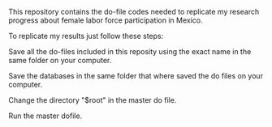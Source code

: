 This repository contains the do-file codes needed to replicate my research progress about female labor force participation in Mexico. 

To replicate my results just follow these steps:

Save all the do-files included in this reposity using the exact name in the same folder on your computer. 

Save the databases in the same folder that where saved the do files on your computer. 

Change the directory "$root" in the master do file. 

Run the master dofile. 

